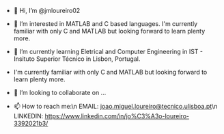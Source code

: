 - 👋 Hi, I’m @jmloureiro02
- 👀 I’m interested in MATLAB and C based languages. I'm currently familiar with only C and MATLAB but looking forward to learn plenty more.
- 🌱 I’m currently learning Eletrical and Computer Engineering in IST - Insituto Superior Técnico in Lisbon, Portugal.
-    I'm currently familiar with only C and MATLAB but looking forward to learn plenty more.

- 💞️ I’m looking to collaborate on ...

- 📫 How to reach me:\n
  EMAIL: joao.miguel.loureiro@tecnico.ulisboa.pt\n
  LINKEDIN: https://www.linkedin.com/in/jo%C3%A3o-loureiro-3392021b3/
